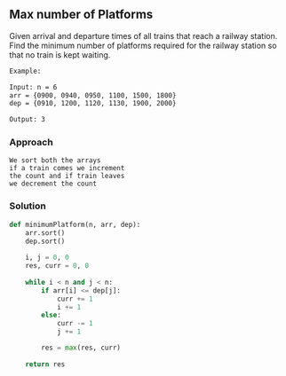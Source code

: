 ## Max number of Platforms

Given arrival and departure times of all trains that reach a railway station. Find the minimum number of platforms required for the railway station so that no train is kept waiting.

```bash
Example:

Input: n = 6 
arr = {0900, 0940, 0950, 1100, 1500, 1800}
dep = {0910, 1200, 1120, 1130, 1900, 2000}

Output: 3
```

### Approach
```
We sort both the arrays
if a train comes we increment
the count and if train leaves
we decrement the count
```

### Solution
```python
def minimumPlatform(n, arr, dep):
    arr.sort()
    dep.sort()
    
    i, j = 0, 0
    res, curr = 0, 0
    
    while i < n and j < n:
        if arr[i] <= dep[j]:
            curr += 1
            i += 1
        else:
            curr -= 1
            j += 1

        res = max(res, curr)
    
    return res
```

